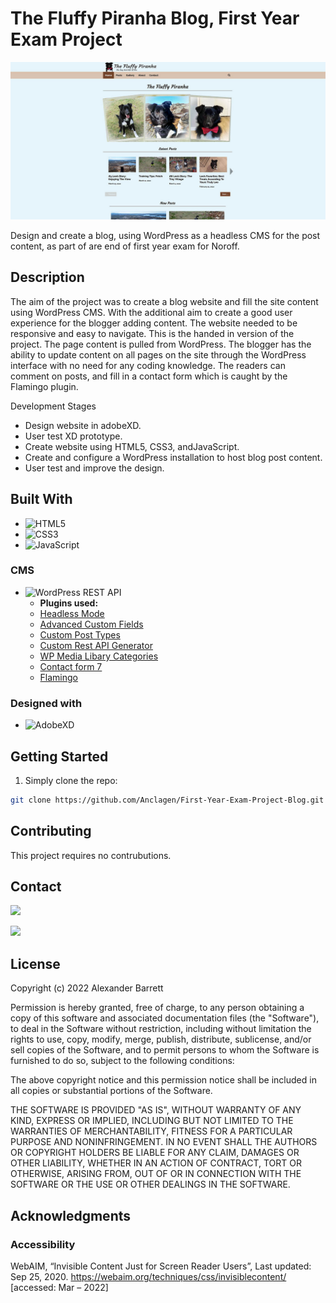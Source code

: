 # The Fluffy Piranha Blog, First Year Exam Project

![Homepage Preview](/report_documentation/site_preview.jpg)

Design and create a blog, using WordPress as a headless CMS for the post content, as part of are end of first year exam for Noroff.

## Description

The aim of the project was to create a blog website and fill the site content using WordPress CMS. With the additional aim to create a good user experience for the blogger adding content. The website needed to be responsive and easy to navigate. This is the handed in version of the project. The page content is pulled from WordPress. The blogger has the ability to update content on all pages on the site through the WordPress interface with no need for any coding knowledge. The readers can comment on posts, and fill in a contact form which is caught by the Flamingo plugin. 

Development Stages

- Design website in adobeXD.
- User test XD prototype.
- Create website using HTML5, CSS3, andJavaScript.
- Create and configure a WordPress installation to host blog post content.
- User test and improve the design.

## Built With

- ![HTML5](https://img.shields.io/badge/-HTML5-E34F26?logo=html5&logoColor=white&logoWidth=30&style=plastic)
- ![CSS3](https://img.shields.io/badge/-CSS3-1572B6?logo=css3&logoColor=white&logoWidth=30&style=plastic)
- ![JavaScript](https://img.shields.io/badge/-JavaScript-F7DF1E?logo=javascript&logoColor=white&logoWidth=30&style=plastic)

### CMS
- ![WordPress REST API](https://img.shields.io/badge/-WordPress%20REST%20API-21759B?logo=wordpress&logoColor=white&logoWidth=30&style=plastic)
  - **Plugins used:**
  - [Headless Mode](https://wordpress.org/plugins/headless-mode/)
  - [Advanced Custom Fields](https://wordpress.org/plugins/advanced-custom-fields/)
  - [Custom Post Types](https://wordpress.org/plugins/custom-post-type-ui/)
  - [Custom Rest API Generator](https://wordpress.org/plugins/wp-custom-rest-api-generator/)
  - [WP Media Libary Categories](https://wordpress.org/plugins/wp-media-library-categories/)
  - [Contact form 7](https://wordpress.org/plugins/contact-form-7/)
  - [Flamingo](https://wordpress.org/plugins/flamingo/)


### Designed with

- ![AdobeXD](https://img.shields.io/badge/-Adobe%20XD-FF61F6?logo=adobe%20xd&logoColor=white&logoWidth=30&style=plastic)

## Getting Started

1. Simply clone the repo:

```bash
git clone https://github.com/Anclagen/First-Year-Exam-Project-Blog.git
```

## Contributing

This project requires no contrubutions.

## Contact

[<img src="https://img.shields.io/badge/Discord-7289DA?style=for-the-badge&logo=discord&logoColor=white">](https://discordapp.com/users/178264761199362048)


[<img src="https://img.shields.io/badge/LinkedIn-0077B5?style=for-the-badge&logo=linkedin&logoColor=white">](https://www.linkedin.com/in/alexander-barrett-64568a47/)

## License

Copyright (c) 2022 Alexander Barrett

Permission is hereby granted, free of charge, to any person obtaining a copy
of this software and associated documentation files (the "Software"), to deal
in the Software without restriction, including without limitation the rights
to use, copy, modify, merge, publish, distribute, sublicense, and/or sell
copies of the Software, and to permit persons to whom the Software is
furnished to do so, subject to the following conditions:

The above copyright notice and this permission notice shall be included in all
copies or substantial portions of the Software.

THE SOFTWARE IS PROVIDED "AS IS", WITHOUT WARRANTY OF ANY KIND, EXPRESS OR
IMPLIED, INCLUDING BUT NOT LIMITED TO THE WARRANTIES OF MERCHANTABILITY,
FITNESS FOR A PARTICULAR PURPOSE AND NONINFRINGEMENT. IN NO EVENT SHALL THE
AUTHORS OR COPYRIGHT HOLDERS BE LIABLE FOR ANY CLAIM, DAMAGES OR OTHER
LIABILITY, WHETHER IN AN ACTION OF CONTRACT, TORT OR OTHERWISE, ARISING FROM,
OUT OF OR IN CONNECTION WITH THE SOFTWARE OR THE USE OR OTHER DEALINGS IN THE
SOFTWARE.

## Acknowledgments

### Accessibility

WebAIM, “Invisible Content Just for Screen Reader Users”, Last updated: Sep 25, 2020. https://webaim.org/techniques/css/invisiblecontent/ [accessed: Mar – 2022]
